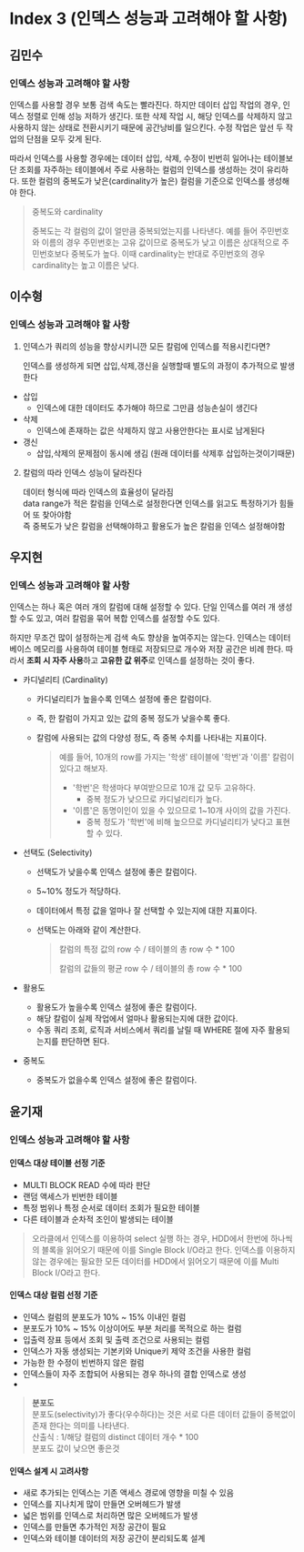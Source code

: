 # Index 3 (인덱스 성능과 고려해야 할 사항)
## 김민수

### 인덱스 성능과 고려해야 할 사항

인덱스를 사용할 경우 보통 검색 속도는 빨라진다. 하지만 데이터 삽입 작업의 경우, 인덱스 정렬로 인해 성능 저하가 생긴다. 또한 삭제 작업 시, 해당 인덱스를 삭제하지 않고 사용하지 않는 상태로 전환시키기 때문에 공간낭비를 일으킨다. 수정 작업은 앞선 두 작업의 단점을 모두 갖게 된다.

따라서 인덱스를 사용할 경우에는 데이터 삽입, 삭제, 수정이 빈번히 일어나는 테이블보단 조회를 자주하는 테이블에서 주로 사용하는 컬럼의 인덱스를 생성하는 것이 유리하다. 또한 컬럼의 중복도가 낮은(cardinality가 높은) 컬럼을 기준으로 인덱스를 생성해야 한다.

> 중복도와 cardinality
>
> 중복도는 각 컬럼의 값이 얼만큼 중복되었는지를 나타낸다. 예를 들어 주민번호와 이름의 경우 주민번호는 고유 값이므로 중복도가 낮고 이름은 상대적으로 주민번호보다 중복도가 높다. 이때 cardinality는 반대로 주민번호의 경우 cardinality는 높고 이름은 낮다.


## 이수형

### 인덱스 성능과 고려해야 할 사항

1. 인덱스가 쿼리의 성능을 향상시키니깐 모든 칼럼에 인덱스를 적용시킨다면?


   인덱스를 생성하게 되면 삽입,삭제,갱신을 실행할때 별도의 과정이 추가적으로 발생한다

- 삽입
   - 인덱스에 대한 데이터도 추가해야 하므로 그만큼 성능손실이 생긴다
- 삭제
   - 인덱스에 존재하는 값은 삭제하지 않고 사용안한다는 표시로 남게된다
- 갱신
   - 삽입,삭제의 문제점이 동시에 생김 (원래 데이터를 삭제후 삽입하는것이기때문)

2. 칼럼의 따라 인덱스 성능이 달라진다

   데이터 형식에 따라 인덱스의 효율성이 달라짐<br/>
   data range가 적은 칼럼을 인덱스로 설정한다면 인덱스를 읽고도 특정하기가 힘들어 또 찾아야함<br/>
   즉 중복도가 낮은 칼럼을 선택해야하고 활용도가 높은 칼럼을 인덱스 설정해야함

## 우지현

### 인덱스 성능과 고려해야 할 사항

인덱스는 하나 혹은 여러 개의 칼럼에 대해 설정할 수 있다. 단일 인덱스를 여러 개 생성할 수도 있고, 여러 칼럼을 묶어 복합 인덱스를 설정할 수도 있다. 

하지만 무조건 많이 설정하는게 검색 속도 향상을 높여주지는 않는다. 인덱스는 데이터베이스 메모리를 사용하여 테이블 형태로 저장되므로 개수와 저장 공간은 비례 한다. 따라서 **조회 시 자주 사용**하고 **고유한 값 위주**로 인덱스를 설정하는 것이 좋다.

- 카디널리티 (Cardinality)

  - 카디널리티가 높을수록 인덱스 설정에 좋은 칼럼이다.

  - 즉, 한 칼럼이 가지고 있는 값의 중복 정도가 낮을수록 좋다.

  - 칼럼에 사용되는 값의 다양성 정도, 즉 중복 수치를 나타내는 지표이다.

    > 예를 들어, 10개의 row를 가지는 '학생' 테이블에 '학번'과 '이름' 칼럼이 있다고 해보자.
    >
    > - '학번'은 학생마다 부여받으므로 10개 값 모두 고유하다.
    >   - 중복 정도가 낮으므로 카디널리티가 높다.
    > - '이름'은 동명이인이 있을 수 있으므로 1~10개 사이의 값을 가진다.
    >   - 중복 정도가 '학번'에 비해 높으므로 카디널리티가 낮다고 표현할 수 있다.

- 선택도 (Selectivity)

  - 선택도가 낮을수록 인덱스 설정에 좋은 칼럼이다.

  - 5~10% 정도가 적당하다.

  - 데이터에서 특정 값을 얼마나 잘 선택할 수 있는지에 대한 지표이다.

  - 선택도는 아래와 같이 계산한다.

    > 칼럼의 특정 값의 row 수 / 테이블의 총 row 수 * 100
    >
    > 칼럼의 값들의 평균 row 수 / 테이블의 총 row 수 * 100

- 활용도

  - 활용도가 높을수록 인덱스 설정에 좋은 칼럼이다.
  - 해당 칼럼이 실제 작업에서 얼마나 활용되는지에 대한 값이다.
  - 수동 쿼리 조회, 로직과 서비스에서 쿼리를 날릴 때 WHERE 절에 자주 활용되는지를 판단하면 된다.

- 중복도

  - 중복도가 없을수록 인덱스 설정에 좋은 칼럼이다.


## 윤기재

### 인덱스 성능과 고려해야 할 사항

#### 인덱스 대상 테이블 선정 기준
- MULTI BLOCK READ 수에 따라 판단
- 랜덤 액세스가 빈번한 테이블
- 특정 범위나 특정 순서로 데이터 조회가 필요한 테이블 
- 다른 테이블과 순차적 조인이 발생되는 테이블

> 오라클에서 인덱스를 이용하여 select 실행 하는 경우, HDD에서 한번에 하나씩의 블록을 읽어오기 때문에 이를 Single Block I/O라고 한다.
> 인덱스를 이용하지 않는 경우에는 필요한 모든 데이터를 HDD에서 읽어오기 때문에 이를 Multi Block I/O라고 한다.

#### 인덱스 대상 컬럼 선정 기준
- 인덱스 컬럼의 분포도가 10% ~ 15% 이내인 컬럼
- 분포도가 10% ~ 15% 이상이어도 부분 처리를 목적으로 하는 컬럼
- 입출력 장표 등에서 조회 및 출력 조건으로 사용되는 컬럼
- 인덱스가 자동 생성되는 기본키와 Unique키 제약 조건을 사용한 컬럼
- 가능한 한 수정이 빈번하지 않은 컬럼
- 인덱스들이 자주 조합되어 사용되는 경우 하나의 결합 인덱스로 생성
- 
> **분포도**  
> 분포도(selectivity)가 좋다(우수하다)는 것은 서로 다른 데이터 값들이 중복없이 존재 한다는 의미를 나타낸다.  
> 산출식 : 1/해당 컬럼의 distinct 데이터 개수 * 100  
> 분포도 값이 낮으면 좋은것  

#### 인덱스 설계 시 고려사항
- 새로 추가되는 인덱스는 기존 액세스 경로에 영향을 미칠 수 있음
- 인덱스를 지나치게 많이 만들면 오버헤드가 발생
- 넓은 범위를 인덱스로 처리하면 많은 오버헤드가 발생
- 인덱스를 만들면 추가적인 저장 공간이 필요
- 인덱스와 테이블 데이터의 저장 공간이 분리되도록 설계

